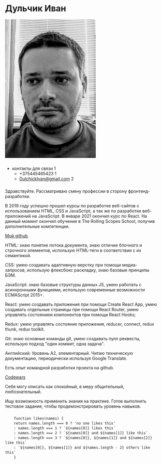 # Дульчик Иван
![avatar](/img/FFeP1jXaWYY.jpg "photo")
#####
* контакты для связи 1
    + +375445465423 1
    + DulchickIvan@gmail.com 2
#####
Здравствуйте.
Рассматриваю смену профессии в сторону фронтенд-разработки.

В 2019 году успешно прошел курсы по разработке веб-сайтов с использованием HTML, CSS и JavaScript, а так же по разработке веб-приложений на JavaScript. В январе 2021 окончил курс по React. На данный момент окончил обучение в The Rolling Scopes School, получив дополнительные компетенции.

[Мой github](https://github.com/VanKertiss).

HTML: знаю понятие потока документа, знаю отличие блочного и строчного элементов, использую HTML-теги в соответствии с их семантикой.

CSS: умею создавать адаптивную верстку при помощи медиа-запросов, использую флексбокс раскладку, знаю базовые принципы БЭМ.

JavaScript: знаю базовые структуры данных JS, умею работать с асинхронными функциями, использую современные возможности ECMAScript 2015+.

React: умею создавать приложения при помощи Create React App, умею создавать отдельные страницы при помощи React Router, умею управлять состоянием компонентов при помощи React Hooks;

Redux: умею управлять состояние приложения, reducer, connect, redux thunk, redux toolkit.

Git: знаю основные команды git, умею создавать пулл реквесты, использую подход "один коммит, одна задача".

Английский: Уровень A2, элементарный. Читаю техническую документацию, периодически используя Google Translate.

Есть опыт командной разработки проекта на github.

[Codewars](https://www.codewars.com/users/VanKertiss)

Себя могу описать как спокойный, в меру общительный, любознательный.

Ищу возможность применить знания на практике. Готов выполнить тестовое задание, чтобы продемонстрировать уровень навыков.

#####
```
    function likes(names) {
    return names.length === 0 ? 'no one likes this' 
    : names.length === 1 ? `${names[0]} likes this` 
    : names.length === 2 ? `${names[0]} and ${names[1]} like this`
    : names.length === 3 ? `${names[0]}, ${names[1]} and ${names[2]} like this`
    : `${names[0]}, ${names[1]} and ${names.length - 2} others like this`
    }
```

#####